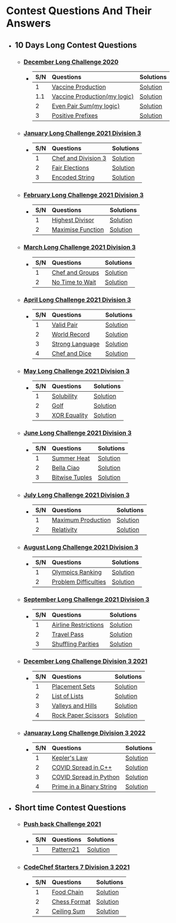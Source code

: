 # Contest Questions And Their Answers

* ## 10 Days Long Contest Questions

    * ### [ December Long Challenge 2020 ](https://www.codechef.com/DEC20B?order=desc&sortBy=successful_submissions)

        * | S/N | Questions   | Solutions  |
          | :---|:------------------------|:-----------|
          | 1  | [Vaccine Production](https://www.codechef.com/DEC20B/problems/VACCINE1) | [Solution](https://github.com/HluciferS/Data-Structures-and-Algorithms/blob/master/CodeCheif/C01.cpp) |
          | 1.1 | [Vaccine Production(my logic)](https://www.codechef.com/DEC20B/problems/VACCINE1) | [Solution](https://github.com/HluciferS/Data-Structures-and-Algorithms/blob/master/CodeCheif/C01.1.cpp) |
          | 2  | [Even Pair Sum(my logic)](https://www.codechef.com/DEC20B/problems/EVENPSUM) | [Solution](https://github.com/HluciferS/Data-Structures-and-Algorithms/blob/master/CodeCheif/C02.cpp) |
          | 3  | [Positive Prefixes](https://www.codechef.com/DEC20B/problems/POSPREFS) | [Solution](https://github.com/HluciferS/Data-Structures-and-Algorithms/blob/master/CodeCheif/C03.cpp) |
    * ### [ January Long Challenge 2021 Division 3 ](https://www.codechef.com/JAN21C?order=desc&sortBy=successful_submissions)

        * | S/N | Questions | Solutions |
          | :---|:------------------------|:-----------|
          | 1  | [Chef and Division 3](https://www.codechef.com/JAN21C/problems/DIVTHREE) | [Solution](https://github.com/HluciferS/Data-Structures-and-Algorithms/blob/master/CodeCheif/C04.cpp) |
          | 2  | [Fair Elections](https://www.codechef.com/JAN21C/problems/FAIRELCT) | [Solution](https://github.com/HluciferS/Data-Structures-and-Algorithms/blob/master/CodeCheif/C05.cpp) |
          | 3  | [Encoded String](https://www.codechef.com/JAN21C/problems/DECODEIT) | [Solution](https://github.com/HluciferS/Data-Structures-and-Algorithms/blob/master/CodeCheif/C06.cpp) |

    * ### [ February Long Challenge 2021 Division 3 ](https://www.codechef.com/FEB21C)

        * | S/N | Questions | Solutions |
          | :---|:------------------------|:-----------|
          | 1  | [Highest Divisor](https://www.codechef.com/FEB21C/problems/HDIVISR) | [Solution](https://github.com/HluciferS/Data-Structures-and-Algorithms/blob/master/CodeCheif/C08.cpp) |
          | 2  | [Maximise Function](https://www.codechef.com/FEB21C/problems/MAXFUN) | [Solution](https://github.com/HluciferS/Data-Structures-and-Algorithms/blob/master/CodeCheif/C09.cpp) |

    * ### [ March Long Challenge 2021 Division 3 ](https://www.codechef.com/MARCH21C)
        * | S/N | Questions | Solutions |
          | :---|:------------------------|:-----------|
          | 1  | [Chef and Groups](https://www.codechef.com/MARCH21C/problems/GROUPS) | [Solution](https://github.com/HluciferS/Data-Structures-and-Algorithms/blob/master/CodeCheif/C10.cpp) |
          | 2  | [No Time to Wait](https://www.codechef.com/MARCH21C/problems/NOTIME) | [Solution](https://github.com/HluciferS/Data-Structures-and-Algorithms/blob/master/CodeCheif/C11.cpp) |

    * ### [ April Long Challenge 2021 Division 3 ](https://www.codechef.com/APRIL21C?order=desc&sortBy=successful_submissions)
        * | S/N | Questions | Solutions |
          | :---|:------------------------|:-----------|
          | 1  | [Valid Pair](https://www.codechef.com/APRIL21C/problems/SOCKS1) | [Solution](https://github.com/HluciferS/Data-Structures-and-Algorithms/blob/master/CodeCheif/C12.cpp) |
          | 2  | [World Record](https://www.codechef.com/APRIL21C/problems/BOLT) | [Solution](https://github.com/HluciferS/Data-Structures-and-Algorithms/blob/master/CodeCheif/C13.cpp) |
          | 3  | [Strong Language](https://www.codechef.com/APRIL21C/problems/SSCRIPT) | [Solution](https://github.com/HluciferS/Data-Structures-and-Algorithms/blob/master/CodeCheif/C14.cpp) |
          | 4  | [Chef and Dice](https://www.codechef.com/APRIL21C/problems/SDICE) | [Solution](https://github.com/HluciferS/Data-Structures-and-Algorithms/blob/master/CodeCheif/C15.cpp) |
    * ### [ May Long Challenge 2021 Division 3 ](https://www.codechef.com/MAY21C)
        * | S/N | Questions | Solutions |
          | :---|:------------------------|:-----------|
          | 1  | [Solubility](https://www.codechef.com/MAY21C/problems/SOLBLTY) | [Solution](https://github.com/HluciferS/Data-Structures-and-Algorithms/blob/master/CodeCheif/C18.cpp) |
          | 2  | [Golf](https://www.codechef.com/MAY21C/problems/LKDNGOLF) | [Solution](https://github.com/HluciferS/Data-Structures-and-Algorithms/blob/master/CodeCheif/C19.cpp) |
          | 3  | [XOR Equality](https://www.codechef.com/MAY21C/problems/XOREQUAL) | [Solution](https://github.com/HluciferS/Data-Structures-and-Algorithms/blob/master/CodeCheif/C20.cpp) |
    * ### [ June Long Challenge 2021 Division 3 ](https://www.codechef.com/JUNE21C)
        * | S/N | Questions | Solutions |
          | :---|:------------------------|:-----------|
          | 1  | [Summer Heat](https://www.codechef.com/JUNE21C/problems/COCONUT) | [Solution](https://github.com/HluciferS/Data-Structures-and-Algorithms/blob/master/CodeCheif/C23.cpp) |
          | 2  | [Bella Ciao](https://www.codechef.com/JUNE21C/problems/CHFHEIST) | [Solution](https://github.com/HluciferS/Data-Structures-and-Algorithms/blob/master/CodeCheif/C24.cpp) |
          | 3  | [Bitwise Tuples](https://www.codechef.com/JUNE21C/problems/BITTUP) | [Solution](https://github.com/HluciferS/Data-Structures-and-Algorithms/blob/master/CodeCheif/C25.cpp) |

    * ### [ July Long Challenge 2021 Division 3 ](https://www.codechef.com/JULY21C)
        * | S/N | Questions | Solutions |
          | :---|:------------------------|:-----------|
          | 1  | [Maximum Production](https://www.codechef.com/JULY21C/problems/EITA) | [Solution](https://github.com/HluciferS/Data-Structures-and-Algorithms/blob/master/CodeCheif/C27.cpp) |
          | 2  | [Relativity](https://www.codechef.com/JULY21C/problems/RELATIVE) | [Solution](https://github.com/HluciferS/Data-Structures-and-Algorithms/blob/master/CodeCheif/C28.cpp) |

    * ### [ August Long Challenge 2021 Division 3 ](https://www.codechef.com/AUG21C?order=desc&sortBy=successful_submissions)
        * | S/N | Questions | Solutions |
          | :---|:------------------------|:-----------|
          | 1  | [Olympics Ranking](https://www.codechef.com/AUG21C/problems/OLYRANK) | [Solution](https://github.com/HluciferS/Data-Structures-and-Algorithms/blob/master/CodeCheif/C32.cpp) |
          | 2  | [Problem Difficulties](https://www.codechef.com/AUG21C/problems/PROBDIFF) | [Solution](https://github.com/HluciferS/Data-Structures-and-Algorithms/blob/master/CodeCheif/C33.cpp) |

    * ### [ September Long Challenge 2021 Division 3 ](https://www.codechef.com/SEPT21C)
        * | S/N | Questions | Solutions |
          | :---|:------------------------|:-----------|
          | 1  | [Airline Restrictions](https://www.codechef.com/SEPT21C/problems/AIRLINE) | [Solution](https://github.com/HluciferS/Data-Structures-and-Algorithms/blob/master/CodeCheif/C35.cpp) |
          | 2  | [Travel Pass](https://www.codechef.com/SEPT21C/problems/TRAVELPS) | [Solution](https://github.com/HluciferS/Data-Structures-and-Algorithms/blob/master/CodeCheif/C36.cpp) |
          | 3  | [Shuffling Parities](https://www.codechef.com/SEPT21C/problems/SHUFFLIN) | [Solution](https://github.com/HluciferS/Data-Structures-and-Algorithms/blob/master/CodeCheif/C37.cpp) |

    * ### [ December Long Challenge Division 3 2021 ](https://www.codechef.com/DEC21C?order=desc&sortBy=successful_submissions)
        * | S/N | Questions | Solutions |
          | :---|:------------------------|:-----------|
          | 1  | [Placement Sets](https://www.codechef.com/DEC21C/problems/UTKPLC) | [Solution](https://github.com/HluciferS/Data-Structures-and-Algorithms/blob/master/CodeCheif/C46.cpp) |
          | 2  | [List of Lists](https://www.codechef.com/DEC21C/problems/LISTLIST) | [Solution](https://github.com/HluciferS/Data-Structures-and-Algorithms/blob/master/CodeCheif/C47.cpp) |
          | 3  | [Valleys and Hills](https://www.codechef.com/DEC21C/problems/VANDH) | [Solution](https://github.com/HluciferS/Data-Structures-and-Algorithms/blob/master/CodeCheif/C48.cpp) |
          | 4  | [Rock Paper Scissors](https://www.codechef.com/DEC21C/problems/ROPASCI) | [Solution](https://github.com/HluciferS/Data-Structures-and-Algorithms/blob/master/CodeCheif/C49.cpp) |

    * ### [ Januaray Long Challenge Division 3 2022 ](https://www.codechef.com/JAN221C?order=desc&sortBy=successful_submissions)
        * | S/N | Questions | Solutions |
          | :---|:------------------------|:-----------|
          | 1  | [Kepler's Law](https://www.codechef.com/JAN221C/problems/KEPLERSLAW) | [Solution](https://github.com/HluciferS/Data-Structures-and-Algorithms/blob/master/CodeCheif/C51.cpp) |
          | 2  | [COVID Spread in C++](https://www.codechef.com/JAN221C/problems/COVSPRD) | [Solution](https://github.com/HluciferS/Data-Structures-and-Algorithms/blob/master/CodeCheif/C50.cpp) |
          | 3  | [COVID Spread in Python](https://www.codechef.com/JAN221C/problems/COVSPRD) | [Solution](https://github.com/HluciferS/Data-Structures-and-Algorithms/blob/master/CodeCheif/C50.py) |
          | 4  | [Prime in a Binary String](https://www.codechef.com/JAN221C/problems/PINBS) | [Solution](https://github.com/HluciferS/Data-Structures-and-Algorithms/blob/master/CodeCheif/C52.cpp) |

* ## Short time Contest Questions

    * ### [ Push back Challenge 2021 ](https://www.codechef.com/PBK72021?itm_campaign=contest_listing)

        * | S/N | Questions | Solutions |
          | :---|:------------------------|:-----------|
          | 1  | [Pattern21](https://www.codechef.com/PBK72021/problems/ITGUY93) | [Solution](https://github.com/HluciferS/Data-Structures-and-Algorithms/blob/master/CodeCheif/C07.cpp) |

    * ### [ CodeChef Starters 7 Division 3 2021 ](https://www.codechef.com/START7C)

        * | S/N | Questions | Solutions |
          | :---|:------------------------|:-----------|
          | 1  | [Food Chain](https://www.codechef.com/START7C/problems/FODCHAIN) | [Solution](https://github.com/HluciferS/Data-Structures-and-Algorithms/blob/master/CodeCheif/C29.cpp) |
          | 2  | [Chess Format](https://www.codechef.com/START7C/problems/CHSFORMT) | [Solution](https://github.com/HluciferS/Data-Structures-and-Algorithms/blob/master/CodeCheif/C30.cpp) |
          | 2  | [Ceiling Sum](https://www.codechef.com/START7C/problems/CEILSUM) | [Solution](https://github.com/HluciferS/Data-Structures-and-Algorithms/blob/master/CodeCheif/C31.cpp) |
